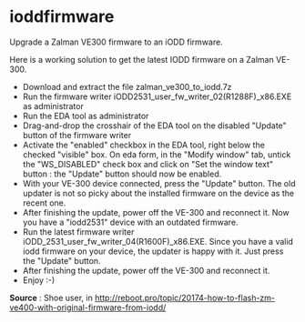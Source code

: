 # ioddfirmware
Upgrade a Zalman VE300 firmware to an iODD firmware.

Here is a working solution to get the latest IODD firmware on a Zalman VE-300.

- Download and extract the file zalman_ve300_to_iodd.7z
- Run the firmware writer iODD2531_user_fw_writer_02(R1288F)_x86.EXE as administrator
- Run the EDA tool as administrator
- Drag-and-drop the crosshair of the EDA tool on the disabled "Update" button of the firmware writer
- Activate the "enabled" checkbox in the EDA tool, right below the checked "visible" box. On eda  form, in the "Modify window" tab, untick the "WS_DISABLED" check box and click on "Set the window text" button : the "Update" button should now be enabled. 
- With your VE-300 device connected, press the "Update" button. The old updater is not so picky about the installed firmware on the device as the recent one.
- After finishing the update, power off the VE-300 and reconnect it. Now you have a "iodd2531" device with an outdated firmware.
- Run the latest firmware writer iODD_2531_user_fw_writer_04(R1600F)_x86.EXE. Since you have a valid iodd firmware on your device, the updater is happy with it. Just press the "Update" button.
- After finishing the update, power off the VE-300 and reconnect it. 
- Enjoy :-)

**Source** : Shoe user, in http://reboot.pro/topic/20174-how-to-flash-zm-ve400-with-original-firmware-from-iodd/
